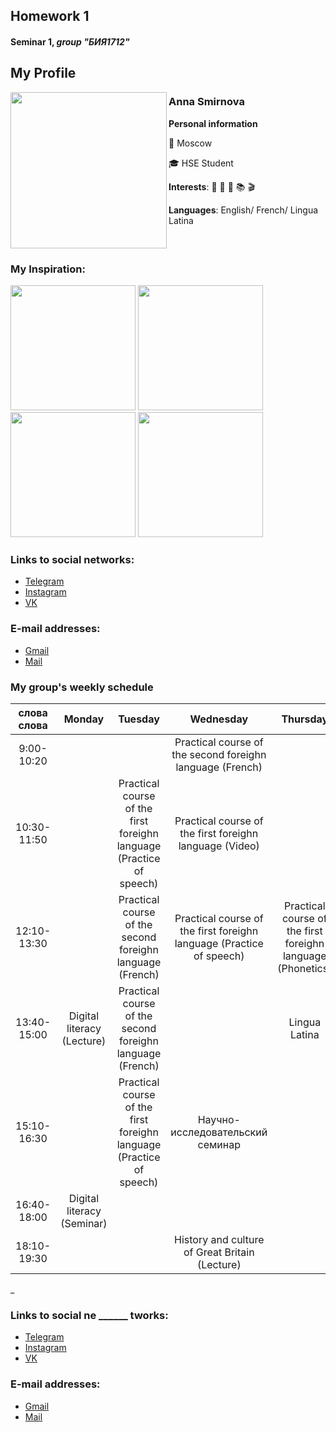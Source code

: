 ## Homework 1
#### Seminar 1, _group "БИЯ1712"_

## My Profile 
<img src="https://pp.userapi.com/c637725/v637725238/41f6d/Mcc4RwIDMxc.jpg" width="250" height="250" align="left"/> 

### **Anna Smirnova**

**Personal information**

:milky_way: Moscow

:mortar_board: HSE Student

**Interests**: :musical_note: :musical_keyboard: :basketball: :books: :clapper:

**Languages**: English/ French/ Lingua Latina 

<br clear="all"/> 

### My Inspiration:
<img src="https://pp.userapi.com/c841030/v841030913/55ee4/7ctHybpbAxY.jpg" width="200" height="200 " /> <img src="https://pp.userapi.com/c834301/v834301156/41a5e/uPowXJlQMes.jpg" width="200" height="200" /> <img src="https://pp.userapi.com/c840025/v840025156/1d3be/7C6qm1nLc48.jpg" width="200" height="200" /> <img src="https://pp.userapi.com/c639429/v639429962/61026/bxv1aUL0dHU.jpg" width="200" height="200" />

### Links to social networks: 
* [Telegram](https://t.me/annushc)
* [Instagram](https://www.instagram.com/annushc/)
* [VK](https://vk.com/annushc)
### E-mail addresses:
* [Gmail](mailto:annushc@gmail.ru)
* [Mail](mailto:annushc@mail.ru)




### My group's weekly schedule

cлова<br>слова|Monday|Tuesday|Wednesday|Thursday|Friday|Saturday
:---:|:---:|:---:|:---:|:---:|:---:|:---:|
|9:00-10:20|||Practical course of the second foreighn language (French)
10:30-11:50||Practical course of the first foreighn language (Practice of speech)|Practical course of the first foreighn language (Video)||Practical course of the first foreighn language (Grammar)|
12:10-13:30||Practical course of the second foreighn language (French)|Practical course of the first foreighn language (Practice of speech)|Practical course of the first foreighn language (Phonetics)|Practical course of the first foreighn language (Grammar)|
13:40-15:00|Digital literacy (Lecture)|Practical course of the second foreighn language (French)||Lingua Latina||
15:10-16:30||Practical course of the first foreighn language (Practice of speech)|Научно-исследовательский семинар||History and culture of Great Britain (Seminar)|
16:40-18:00|Digital literacy (Seminar)||||
18:10-19:30|||History and culture of Great Britain (Lecture)|||
_

### Links to social ne ______ tworks: 
* [Telegram](https://t.me/annushc)
* [Instagram](https://www.instagram.com/annushc/)
* [VK](https://vk.com/annushc)
### E-mail addresses:
* [Gmail](mailto:annushc@gmail.ru)
* [Mail](mailto:annushc@mail.ru)

